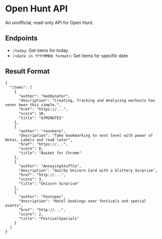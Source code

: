 # Open Hunt API
An unofficial, read-only API for Open Hunt.

## Endpoints
* `/today`: Get items for today
* `/<date in YYYYMMDD format>`: Get items for specific date

## Result Format
```
{
  "items": [
    {
      "author": "maddynator", 
      "description": "Creating, Tracking and Analyzing workouts has never been this simple.", 
      "href": "https://...", 
      "score": 10, 
      "title": "GYMINUTES"
    }, 
    {
      "author": "ronnhere", 
      "description": "Take bookmarking to next level with power of Notes, Labels and read later", 
      "href": "https://...", 
      "score": 8, 
      "title": "Basket for Chrome"
    }, 
    {
      "author": "AnnoyingStuffCo", 
      "description": "Quirky Unicorn Card with a Glittery Surprise", 
      "href": "http://...", 
      "score": 3, 
      "title": "Unicorn Surprise"
    }, 
    {
      "author": "Festspec", 
      "description": "Hotel bookings near festivals and special events", 
      "href": "http://...", 
      "score": 2, 
      "title": "FestivalSpecials"
    }
  ]
}
```